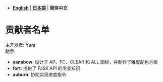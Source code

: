 - [**English**](en/CREDITS.md) | [**日本語**](jp/CREDITS.md) | **简体中文**

# **贡献者名单**
主开发者: **Yum**  
助手:  
- **sanabow**: 设计了 AP、FC、CLEAR 和 ALL 图标，并制作了难度配色方案  
- **fort**: 提供了 PJSK API 的专业知识  
- **auburn**: 协助实现进度指令  
